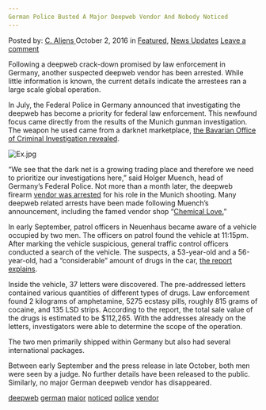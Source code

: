 ```yaml
---
German Police Busted A Major Deepweb Vendor And Nobody Noticed
---
```

<article class="post-listing post-15621 post type-post status-publish format-standard has-post-thumbnail hentry  tag-busted tag-deepweb tag-german tag-major tag-noticed tag-police tag-vendor">
    <div class="post-inner">
        <span>Posted by: <a href="https://www.deepdotweb.com/author/caliens/" title="">C. Aliens </a></span>
    <span>October 2, 2016</span>
    <span>in <a href="https://www.deepdotweb.com/category/deepdot-news/" rel="category tag">Featured</a>, <a href="https://www.deepdotweb.com/category/news-updates/" rel="category tag">News Updates</a></span>
    <span><a href="https://www.deepdotweb.com/2016/10/02/german-police-busted-major-deepweb-vendor-nobody-noticed/#respond">Leave a comment</a></span>
    </p>
    <div class="clear"></div>
    <div class="entry">
    <p>Following a deepweb crack-down promised by law enforcement in Germany, another suspected deepweb vendor has been arrested. While little information is known, the current details indicate the arrestees ran a large scale global operation.</p>
    <p>In July, the Federal Police in Germany announced that investigating the deepweb has become a priority for federal law enforcement. This newfound focus came directly from the results of the Munich gunman investigation. The weapon he used came from a darknet marketplace, <a href="https://www.deepdotweb.com/2016/07/24/munich-gunman-got-weapon-darknet/">the Bavarian Office of Criminal Investigation revealed</a>.</p>
    <p><img class="wp-image-15622 aligncenter" src="/imgs/2016/09/ex-jpg.jpeg" alt="Ex.jpg" width="681" height="452" srcset="/imgs/2016/09/ex-jpg.jpeg 1024w, /imgs/2016/09/ex-jpg-300x199.jpeg 300w" sizes="(max-width: 681px) 100vw, 681px"/></p>
    <p>“We see that the dark net is a growing trading place and therefore we need to prioritize our investigations here,” said Holger Muench, head of Germany’s Federal Police. Not more than a month later, the deepweb firearm <a href="https://www.deepdotweb.com/2016/08/25/german-dnm-vendor-arrested-selling-glock-munich-shooter/">vendor was arrested</a> for his role in the Munich shooting. Many deepweb related arrests have been made following Muench’s announcement, including the famed vendor shop “<a href="https://www.deepdotweb.com/2016/09/12/nationwide-raid-vendor-chemical-loves-customers-germany/">Chemical Love.</a>”</p>
    <p>In early September, patrol officers in Neuenhaus became aware of a vehicle occupied by two men. The officers on patrol found the vehicle at 11:15pm. After marking the vehicle suspicious, general traffic control officers conducted a search of the vehicle. The suspects, a 53-year-old and a 56-year-old, had a “considerable” amount of drugs in the car, <a href="http://www.presseportal.de/blaulicht/pm/104234/3438262">the report explains</a>.</p>
    <p>Inside the vehicle, 37 letters were discovered. The pre-addressed letters contained various quantities of different types of drugs. Law enforcement found 2 kilograms of amphetamine, 5275 ecstasy pills, roughly 815 grams of cocaine, and 135 LSD strips. According to the report, the total sale value of the drugs is estimated to be $112,265. With the addresses already on the letters, investigators were able to determine the scope of the operation.</p>
    <p>The two men primarily shipped within Germany but also had several international packages.</p>
    <p>Between early September and the press release in late October, both men were seen by a judge. No further details have been released to the public. Similarly, no major German deepweb vendor has disappeared.</p>
    </div>
     <a href="https://www.deepdotweb.com/tag/deepweb/" rel="tag">deepweb</a> <a href="https://www.deepdotweb.com/tag/german/" rel="tag">german</a> <a href="https://www.deepdotweb.com/tag/major/" rel="tag">major</a> <a href="https://www.deepdotweb.com/tag/noticed/" rel="tag">noticed</a> <a href="https://www.deepdotweb.com/tag/police/" rel="tag">police</a> <a href="https://www.deepdotweb.com/tag/vendor/" rel="tag">vendor</a></span> <span style="display:none" class="updated">2016-10-02</span>
    <div style="display:none" class="vcard author" itemprop="author" itemscope itemtype="http://schema.org/Person"><strong class="fn" itemprop="name"><a href="https://www.deepdotweb.com/author/caliens/" title="Posts by C. Aliens" rel="author">C. Aliens</a></strong></div>
    </div>
</article>

